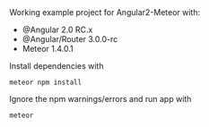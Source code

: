 ## 

Working example project for Angular2-Meteor with:

- @Angular 2.0 RC.x 
- @Angular/Router 3.0.0-rc
- Meteor 1.4.0.1

Install dependencies with

`meteor npm install`

Ignore the npm warnings/errors and run app with

`meteor`
